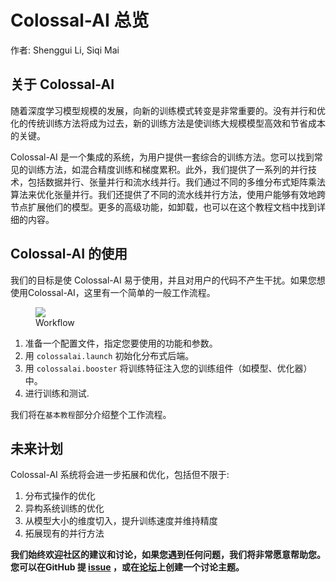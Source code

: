 # Colossal-AI 总览

作者: Shenggui Li, Siqi Mai

## 关于 Colossal-AI

随着深度学习模型规模的发展，向新的训练模式转变是非常重要的。没有并行和优化的传统训练方法将成为过去，新的训练方法是使训练大规模模型高效和节省成本的关键。

Colossal-AI 是一个集成的系统，为用户提供一套综合的训练方法。您可以找到常见的训练方法，如混合精度训练和梯度累积。此外，我们提供了一系列的并行技术，包括数据并行、张量并行和流水线并行。我们通过不同的多维分布式矩阵乘法算法来优化张量并行。我们还提供了不同的流水线并行方法，使用户能够有效地跨节点扩展他们的模型。更多的高级功能，如卸载，也可以在这个教程文档中找到详细的内容。

## Colossal-AI 的使用

我们的目标是使 Colossal-AI 易于使用，并且对用户的代码不产生干扰。如果您想使用Colossal-AI，这里有一个简单的一般工作流程。

<figure style={{textAlign: "center"}}>
<img src="https://s2.loli.net/2022/01/28/ZK7ICWzbMsVuJof.png"/>
<figcaption>Workflow</figcaption>
</figure>

1. 准备一个配置文件，指定您要使用的功能和参数。
2. 用 `colossalai.launch` 初始化分布式后端。
3. 用 `colossalai.booster` 将训练特征注入您的训练组件（如模型、优化器）中。
4. 进行训练和测试.

我们将在`基本教程`部分介绍整个工作流程。

## 未来计划

Colossal-AI 系统将会进一步拓展和优化，包括但不限于:

1. 分布式操作的优化
2. 异构系统训练的优化
3. 从模型大小的维度切入，提升训练速度并维持精度
4. 拓展现有的并行方法

**我们始终欢迎社区的建议和讨论，如果您遇到任何问题，我们将非常愿意帮助您。您可以在GitHub 提 [issue](https://github.com/hpcaitech/ColossalAI/issues) ，或在[论坛](https://github.com/hpcaitech/ColossalAI/discussions)上创建一个讨论主题。**
